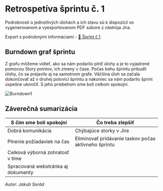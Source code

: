 # Retrospetíva šprintu č. 1

Podrobnosti o jednotlivých úlohách a ich stavu sú k dispozícií vo vygenerovanom a vyexportovanom PDF súbore z nástroja Jira.

Export s podrobnými informáciami - [:closed_book: Šprint č.1](@site/sprintExportsPDF/sprintExport1.pdf).

## Burndown graf šprintu

Z grafu môžeme vidieť, ako sa nám podarilo plniť úlohy a je to vyjadrené pomocou Story pointov, ich zmeny v čase. Počas behu šprintu pribudli úlohy, čo sa prejavilo aj na samotnom grafe. Väčšina úloh sa začala dokončovať až v druhej polovici šprintu a nakoniec sa nám podarilo šprint úspešne ukončiť. S jeho priebehom sme boli celkom spokojní.

![Burndown1](@site/static/img/burndown1.png) 

## Záverečná sumarizácia

| **S čím sme boli spokojní** | **Čo treba zlepšiť** |
| --- | ----------- |
| Dobrá komunikácia | Chýbajúce storky v Jire |
| Plnenie požiadaviek na čas | Eliminovať pridávanie taskov počas aktívneho šprintu |
| Celková výborná zohratosť v tíme |  |
| Spracovaná webstránka aj dokumenty | |


*Autor: Jakub Sorád*

